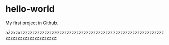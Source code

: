 # hello-world
My first project in Github. 

aZzxzxzzzzzzzzzzzzzzzzzzzzzzzzzzzzzzzzzzzzzzzzzzzzzzzzzzzzzzzzzzzzzzzzzzzzzzzzzzzzzzzz
